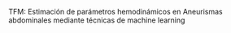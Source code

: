 
TFM: Estimación de parámetros hemodinámicos en Aneurismas abdominales mediante técnicas de machine learning
